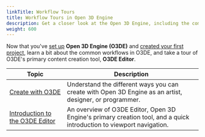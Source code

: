 ```yaml
---
linkTitle: Workflow Tours
title: Workflow Tours in Open 3D Engine
description: Get a closer look at the Open 3D Engine, including the common workflows for each creative role on a project, and the primary creative tool, O3DE Editor.
weight: 600
---
```


Now that you've [set up](../setup) **Open 3D Engine (O3DE)** and [created your first project](../create), learn a bit about the common workflows in O3DE, and take a tour of O3DE's primary content creation tool, **O3DE Editor**.

| Topic | Description |
| - | - |
| [Create with O3DE](./create-intro) | Understand the different ways you can create with Open 3D Engine as an artist, designer, or programmer. |
| [Introduction to the O3DE Editor](./editor-tour) | An overview of O3DE Editor, Open 3D Engine's primary creation tool, and a quick introduction to viewport navigation. |
